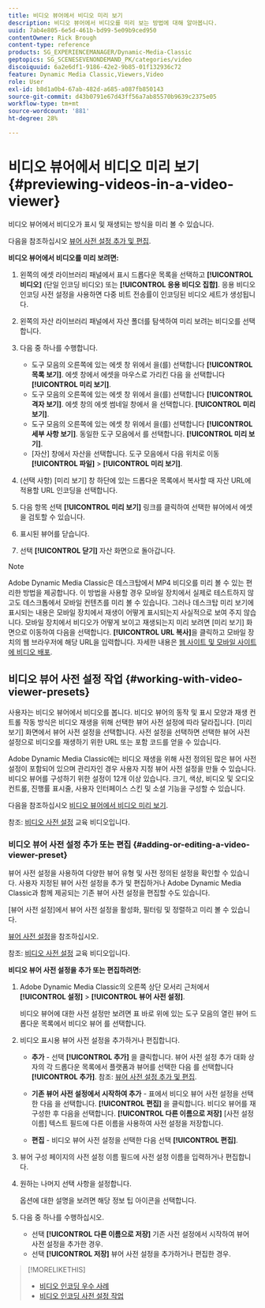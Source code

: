 ```yaml
---
title: 비디오 뷰어에서 비디오 미리 보기
description: 비디오 뷰어에서 비디오를 미리 보는 방법에 대해 알아봅니다.
uuid: 7ab4e805-6e5d-461b-bd99-5e09b9ced950
contentOwner: Rick Brough
content-type: reference
products: SG_EXPERIENCEMANAGER/Dynamic-Media-Classic
geptopics: SG_SCENESEVENONDEMAND_PK/categories/video
discoiquuid: 6a2e6df1-9186-42e2-9b85-01f132936c72
feature: Dynamic Media Classic,Viewers,Video
role: User
exl-id: b8d1a0b4-67ab-482d-a685-a087fb850143
source-git-commit: d43b0791e67d43ff56a7ab85570b9639c2375e05
workflow-type: tm+mt
source-wordcount: '881'
ht-degree: 28%

---
```


# 비디오 뷰어에서 비디오 미리 보기{#previewing-videos-in-a-video-viewer}

비디오 뷰어에서 비디오가 표시 및 재생되는 방식을 미리 볼 수 있습니다.

다음을 참조하십시오 [뷰어 사전 설정 추가 및 편집](application-setup.md#adding_and_editing_viewer_presets).

**비디오 뷰어에서 비디오를 미리 보려면:**

1. 왼쪽의 에셋 라이브러리 패널에서 표시 드롭다운 목록을 선택하고 **[!UICONTROL 비디오]** (단일 인코딩 비디오) 또는 **[!UICONTROL 응용 비디오 집합]**. 응용 비디오 인코딩 사전 설정을 사용하면 다중 비트 전송률이 인코딩된 비디오 세트가 생성됩니다.
1. 왼쪽의 자산 라이브러리 패널에서 자산 폴더를 탐색하여 미리 보려는 비디오를 선택합니다.
1. 다음 중 하나를 수행합니다.

   * 도구 모음의 오른쪽에 있는 에셋 창 위에서 을(를) 선택합니다 **[!UICONTROL 목록 보기]**. 에셋 창에서 에셋을 마우스로 가리킨 다음 을 선택합니다 **[!UICONTROL 미리 보기]**.
   * 도구 모음의 오른쪽에 있는 에셋 창 위에서 을(를) 선택합니다 **[!UICONTROL 격자 보기]**. 에셋 창의 에셋 썸네일 창에서 을 선택합니다. **[!UICONTROL 미리 보기]**.
   * 도구 모음의 오른쪽에 있는 에셋 창 위에서 을(를) 선택합니다 **[!UICONTROL 세부 사항 보기]**. 동일한 도구 모음에서 를 선택합니다. **[!UICONTROL 미리 보기]**.
   * [자산] 창에서 자산을 선택합니다. 도구 모음에서 다음 위치로 이동 **[!UICONTROL 파일]** > **[!UICONTROL 미리 보기]**.

1. (선택 사항) [미리 보기] 창 하단에 있는 드롭다운 목록에서 복사할 때 자산 URL에 적용할 URL 인코딩을 선택합니다.
1. 다음 항목 선택 **[!UICONTROL 미리 보기]** 링크를 클릭하여 선택한 뷰어에서 에셋을 검토할 수 있습니다.
1. 표시된 뷰어를 닫습니다.
1. 선택 **[!UICONTROL 닫기]** 자산 화면으로 돌아갑니다.

>[!NOTE]
>
>Adobe Dynamic Media Classic은 데스크탑에서 MP4 비디오를 미리 볼 수 있는 편리한 방법을 제공합니다. 이 방법을 사용할 경우 모바일 장치에서 실제로 테스트하지 않고도 데스크톱에서 모바일 컨텐츠를 미리 볼 수 있습니다. 그러나 데스크탑 미리 보기에 표시되는 내용은 모바일 장치에서 재생이 어떻게 표시되는지 사실적으로 보여 주지 않습니다. 모바일 장치에서 비디오가 어떻게 보이고 재생되는지 미리 보려면 [미리 보기] 화면으로 이동하여 다음을 선택합니다. **[!UICONTROL URL 복사]**&#x200B;을 클릭하고 모바일 장치의 웹 브라우저에 해당 URL을 입력합니다. 자세한 내용은 [웹 사이트 및 모바일 사이트에 비디오 배포](deploying-video-websites-mobile-sites.md#deploying_video_to_your_websites_and_mobile_sites).

## 비디오 뷰어 사전 설정 작업 {#working-with-video-viewer-presets}

사용자는 비디오 뷰어에서 비디오를 봅니다. 비디오 뷰어의 동작 및 표시 모양과 재생 컨트롤 작동 방식은 비디오 재생을 위해 선택한 뷰어 사전 설정에 따라 달라집니다. [미리 보기] 화면에서 뷰어 사전 설정을 선택합니다. 사전 설정을 선택하면 선택한 뷰어 사전 설정으로 비디오를 재생하기 위한 URL 또는 포함 코드를 얻을 수 있습니다.

Adobe Dynamic Media Classic에는 비디오 재생을 위해 사전 정의된 많은 뷰어 사전 설정이 포함되어 있으며 관리자인 경우 사용자 지정 뷰어 사전 설정을 만들 수 있습니다. 비디오 뷰어를 구성하기 위한 설정이 12개 이상 있습니다. 크기, 색상, 비디오 및 오디오 컨트롤, 진행률 표시줄, 사용자 인터페이스 스킨 및 소셜 기능을 구성할 수 있습니다.

다음을 참조하십시오 [비디오 뷰어에서 비디오 미리 보기](previewing-videos-video-viewer.md#previewing_videos_in_a_video_viewer).

참조: [비디오 사전 설정](https://s7d5.scene7.com/s7viewers/html5/VideoViewer.html?videoserverurl=https://s7d5.scene7.com/is/content/&amp;emailurl=https://s7d5.scene7.com/s7/emailFriend&amp;serverUrl=https://s7d5.scene7.com/is/image/&amp;config=Scene7SharedAssets/Universal_HTML5_Video&amp;contenturl=https://s7d5.scene7.com/skins/&amp;asset=S7tutorials/549_video-presets_converted%20renamed_Done-AVS) 교육 비디오입니다.

### 비디오 뷰어 사전 설정 추가 또는 편집 {#adding-or-editing-a-video-viewer-preset}

뷰어 사전 설정을 사용하여 다양한 뷰어 유형 및 사전 정의된 설정을 확인할 수 있습니다. 사용자 지정된 뷰어 사전 설정을 추가 및 편집하거나 Adobe Dynamic Media Classic과 함께 제공되는 기존 뷰어 사전 설정을 편집할 수도 있습니다.

[뷰어 사전 설정]에서 뷰어 사전 설정을 활성화, 필터링 및 정렬하고 미리 볼 수 있습니다.

[뷰어 사전 설정](application-setup.md#viewer_presets)을 참조하십시오.

참조: [비디오 사전 설정](https://s7d5.scene7.com/s7viewers/html5/VideoViewer.html?videoserverurl=https://s7d5.scene7.com/is/content/&amp;emailurl=https://s7d5.scene7.com/s7/emailFriend&amp;serverUrl=https://s7d5.scene7.com/is/image/&amp;config=Scene7SharedAssets/Universal_HTML5_Video&amp;contenturl=https://s7d5.scene7.com/skins/&amp;asset=S7tutorials/549_video-presets_converted%20renamed_Done-AVS) 교육 비디오입니다.

**비디오 뷰어 사전 설정을 추가 또는 편집하려면:**

1. Adobe Dynamic Media Classic의 오른쪽 상단 모서리 근처에서 **[!UICONTROL 설정]** > **[!UICONTROL 뷰어 사전 설정]**.

   비디오 뷰어에 대한 사전 설정만 보려면 표 바로 위에 있는 도구 모음의 열린 뷰어 드롭다운 목록에서 비디오 뷰어 를 선택합니다.

1. 비디오 표시용 뷰어 사전 설정을 추가하거나 편집합니다.

   * **추가** - 선택 **[!UICONTROL 추가]** 을 클릭합니다. 뷰어 사전 설정 추가 대화 상자의 각 드롭다운 목록에서 플랫폼과 뷰어를 선택한 다음 를 선택합니다 **[!UICONTROL 추가]**.
   참조: [뷰어 사전 설정 추가 및 편집](application-setup.md#adding_and_editing_viewer_presets).

   * **기존 뷰어 사전 설정에서 시작하여 추가** - 표에서 비디오 뷰어 사전 설정을 선택한 다음 을 선택합니다. **[!UICONTROL 편집]** 을 클릭합니다.
   비디오 뷰어를 재구성한 후 다음을 선택합니다. **[!UICONTROL 다른 이름으로 저장]** [사전 설정 이름] 텍스트 필드에 다른 이름을 사용하여 사전 설정을 저장합니다.

   * **편집** - 비디오 뷰어 사전 설정을 선택한 다음 선택 **[!UICONTROL 편집]**.



1. 뷰어 구성 페이지의 사전 설정 이름 필드에 사전 설정 이름을 입력하거나 편집합니다.
1. 원하는 나머지 선택 사항을 설정합니다.

   옵션에 대한 설명을 보려면 해당 정보 팁 아이콘을 선택합니다.

1. 다음 중 하나를 수행하십시오.

   * 선택 **[!UICONTROL 다른 이름으로 저장]** 기존 사전 설정에서 시작하여 뷰어 사전 설정을 추가한 경우.
   * 선택 **[!UICONTROL 저장]** 뷰어 사전 설정을 추가하거나 편집한 경우.

>[!MORELIKETHIS]
>
>* [비디오 인코딩 우수 사례](uploading-encoding-videos.md#best_practices_for_video_encoding)
>* [비디오 인코딩 사전 설정 작업](uploading-encoding-videos.md#working_with_video_encoding_presets)


